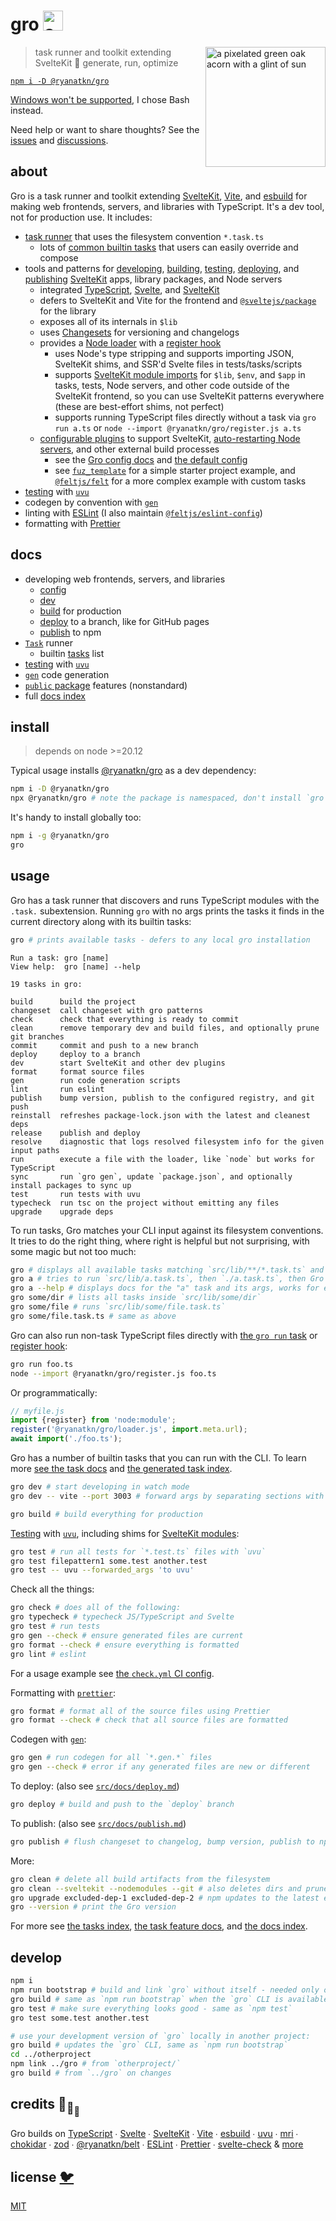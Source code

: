 # gro <img src="static/logo.svg" alt="a pixelated green oak acorn with a glint of sun" width="32" height="32">

[<img src="static/logo.svg" alt="a pixelated green oak acorn with a glint of sun" align="right" width="192" height="192">](https://gro.ryanatkn.com/)

> task runner and toolkit extending SvelteKit 🌰 generate, run, optimize

[`npm i -D @ryanatkn/gro`](https://www.npmjs.com/package/@ryanatkn/gro)

[Windows won't be supported](https://github.com/ryanatkn/gro/issues/319), I chose Bash instead.

Need help or want to share thoughts? See the
[issues](https://github.com/ryanatkn/gro/issues) and
[discussions](https://github.com/ryanatkn/gro/discussions).

## about

Gro is a task runner and toolkit
extending [SvelteKit](https://github.com/sveltejs/kit),
[Vite](https://github.com/vitejs/vite),
and [esbuild](https://github.com/evanw/esbuild)
for making web frontends, servers, and libraries with TypeScript.
It's a dev tool, not for production use.
It includes:

- [task runner](/src/docs/task.md) that uses the filesystem convention `*.task.ts`
  - lots of [common builtin tasks](/src/docs/tasks.md) that users can easily override and compose
- tools and patterns for
  [developing](/src/docs/dev.md),
  [building](/src/docs/build.md),
  [testing](/src/docs/test.md),
  [deploying](/src/docs/deploy.md),
  and [publishing](/src/docs/publish.md)
  [SvelteKit](https://github.com/sveltejs/kit) apps, library packages, and Node servers
  - integrated [TypeScript](https://github.com/microsoft/typescript),
    [Svelte](https://github.com/sveltejs/svelte),
    and [SvelteKit](https://github.com/sveltejs/kit)
  - defers to SvelteKit and Vite for the frontend and
    [`@sveltejs/package`](https://kit.svelte.dev/docs/packaging) for the library
  - exposes all of its internals in `$lib`
  - uses [Changesets](https://github.com/changesets/changesets) for versioning and changelogs
  - provides a [Node loader](/src/lib/loader.ts) with a [register hook](/src/lib/register.ts)
    - uses Node's type stripping and supports importing JSON, SvelteKit shims,
      and SSR'd Svelte files in tests/tasks/scripts
    - supports [SvelteKit module imports](https://kit.svelte.dev/docs/modules) for
      `$lib`, `$env`, and `$app` in tasks, tests, Node servers,
      and other code outside of the SvelteKit frontend,
      so you can use SvelteKit patterns everywhere
      (these are best-effort shims, not perfect)
    - supports running TypeScript files directly without a task via `gro run a.ts`
      or `node --import @ryanatkn/gro/register.js a.ts`
  - [configurable plugins](/src/docs/plugin.md) to support SvelteKit,
    [auto-restarting Node servers](/src/lib/gro_plugin_server.ts),
    and other external build processes
    - see the [Gro config docs](/src/docs/config.md) and
      [the default config](https://github.com/ryanatkn/gro/blob/main/src/lib/gro.config.default.ts)
    - see [`fuz_template`](https://github.com/fuz-dev/fuz_template)
      for a simple starter project example, and
      [`@feltjs/felt`](https://github.com/feltjs/felt) for a more complex example with custom tasks
- [testing](/src/docs/test.md) with [`uvu`](https://github.com/lukeed/uvu)
- codegen by convention with [`gen`](/src/docs/gen.md)
- linting with [ESLint](https://github.com/eslint/eslint)
  (I also maintain [`@feltjs/eslint-config`](https://github.com/feltjs/eslint-config))
- formatting with [Prettier](https://github.com/prettier/prettier)

## docs

- developing web frontends, servers, and libraries
  - [config](/src/docs/config.md)
  - [dev](/src/docs/dev.md)
  - [build](/src/docs/build.md) for production
  - [deploy](/src/docs/deploy.md) to a branch, like for GitHub pages
  - [publish](/src/docs/publish.md) to npm
- [`Task`](/src/docs/task.md) runner
  - builtin [tasks](/src/docs/tasks.md) list
- [testing](/src/docs/test.md) with [`uvu`](https://github.com/lukeed/uvu)
- [`gen`](/src/docs/gen.md) code generation
- [`public` package](/src/docs/package_json.md#public-packages) features (nonstandard)
- full [docs index](/src/docs#readme)

## install

> depends on node >=20.12

Typical usage installs [@ryanatkn/gro](https://www.npmjs.com/package/@ryanatkn/gro)
as a dev dependency:

```bash
npm i -D @ryanatkn/gro
npx @ryanatkn/gro # note the package is namespaced, don't install `gro`
```

It's handy to install globally too:

```bash
npm i -g @ryanatkn/gro
gro
```

## usage

Gro has a task runner that discovers and runs TypeScript modules with the `.task.` subextension.
Running `gro` with no args prints the tasks
it finds in the current directory along with its builtin tasks:

```bash
gro # prints available tasks - defers to any local gro installation
```

```
Run a task: gro [name]
View help:  gro [name] --help

19 tasks in gro:

build      build the project
changeset  call changeset with gro patterns
check      check that everything is ready to commit
clean      remove temporary dev and build files, and optionally prune git branches
commit     commit and push to a new branch
deploy     deploy to a branch
dev        start SvelteKit and other dev plugins
format     format source files
gen        run code generation scripts
lint       run eslint
publish    bump version, publish to the configured registry, and git push
reinstall  refreshes package-lock.json with the latest and cleanest deps
release    publish and deploy
resolve    diagnostic that logs resolved filesystem info for the given input paths
run        execute a file with the loader, like `node` but works for TypeScript
sync       run `gro gen`, update `package.json`, and optionally install packages to sync up
test       run tests with uvu
typecheck  run tsc on the project without emitting any files
upgrade    upgrade deps
```

To run tasks, Gro matches your CLI input against its filesystem conventions.
It tries to do the right thing, where right is helpful but not surprising,
with some magic but not too much:

```bash
gro # displays all available tasks matching `src/lib/**/*.task.ts` and Gro's builtins
gro a # tries to run `src/lib/a.task.ts`, then `./a.task.ts`, then Gro's builtin if one exists
gro a --help # displays docs for the "a" task and its args, works for every task
gro some/dir # lists all tasks inside `src/lib/some/dir`
gro some/file # runs `src/lib/some/file.task.ts`
gro some/file.task.ts # same as above
```

Gro can also run non-task TypeScript files directly
with [the `gro run` task](/src/lib/run.task.ts) or [register hook](/src/lib/register.ts):

```bash
gro run foo.ts
node --import @ryanatkn/gro/register.js foo.ts
```

Or programmatically:

```js
// myfile.js
import {register} from 'node:module';
register('@ryanatkn/gro/loader.js', import.meta.url);
await import('./foo.ts');
```

Gro has a number of builtin tasks that you can run with the CLI.
To learn more [see the task docs](/src/docs/task.md)
and [the generated task index](/src/docs/tasks.md).

```bash
gro dev # start developing in watch mode
gro dev -- vite --port 3003 # forward args by separating sections with --
```

```bash
gro build # build everything for production
```

[Testing](/src/docs/test.md) with [`uvu`](https://github.com/lukeed/uvu),
including shims for [SvelteKit modules](https://kit.svelte.dev/docs/modules):

```bash
gro test # run all tests for `*.test.ts` files with `uvu`
gro test filepattern1 some.test another.test
gro test -- uvu --forwarded_args 'to uvu'
```

Check all the things:

```bash
gro check # does all of the following:
gro typecheck # typecheck JS/TypeScript and Svelte
gro test # run tests
gro gen --check # ensure generated files are current
gro format --check # ensure everything is formatted
gro lint # eslint
```

For a usage example see [the `check.yml` CI config](.github/workflows/check.yml).

Formatting with [`prettier`](https://github.com/prettier/prettier):

```bash
gro format # format all of the source files using Prettier
gro format --check # check that all source files are formatted
```

Codegen with [`gen`](/src/docs/gen.md):

```bash
gro gen # run codegen for all `*.gen.*` files
gro gen --check # error if any generated files are new or different
```

To deploy: (also see [`src/docs/deploy.md`](/src/docs/deploy.md))

```bash
gro deploy # build and push to the `deploy` branch
```

To publish: (also see [`src/docs/publish.md`](/src/docs/publish.md))

```bash
gro publish # flush changeset to changelog, bump version, publish to npm, and git push
```

More:

```bash
gro clean # delete all build artifacts from the filesystem
gro clean --sveltekit --nodemodules --git # also deletes dirs and prunes git branches
gro upgrade excluded-dep-1 excluded-dep-2 # npm updates to the latest everything
gro --version # print the Gro version
```

For more see [the tasks index](/src/docs/tasks.md),
[the task feature docs](/src/docs/task.md), and [the docs index](/src/docs/README.md).

## develop

```bash
npm i
npm run bootstrap # build and link `gro` without itself - needed only once
gro build # same as `npm run bootstrap` when the `gro` CLI is available
gro test # make sure everything looks good - same as `npm test`
gro test some.test another.test

# use your development version of `gro` locally in another project:
gro build # updates the `gro` CLI, same as `npm run bootstrap`
cd ../otherproject
npm link ../gro # from `otherproject/`
gro build # from `../gro` on changes
```

## credits 🐢<sub>🐢</sub><sub><sub>🐢</sub></sub>

Gro builds on
[TypeScript](https://github.com/microsoft/TypeScript) ∙
[Svelte](https://github.com/sveltejs/svelte) ∙
[SvelteKit](https://github.com/sveltejs/kit) ∙
[Vite](https://github.com/vitejs/vite) ∙
[esbuild](https://github.com/evanw/esbuild) ∙
[uvu](https://github.com/lukeed/uvu) ∙
[mri](https://github.com/lukeed/mri) ∙
[chokidar](https://github.com/paulmillr/chokidar) ∙
[zod](https://github.com/colinhacks/zod) ∙
[@ryanatkn/belt](https://github.com/ryanatkn/belt) ∙
[ESLint](https://github.com/eslint/eslint) ∙
[Prettier](https://github.com/prettier/prettier) ∙
[svelte-check](https://github.com/sveltejs/language-tools/tree/master/packages/svelte-check) &
[more](package.json)

## license [🐦](https://wikipedia.org/wiki/Free_and_open-source_software)

[MIT](LICENSE)
